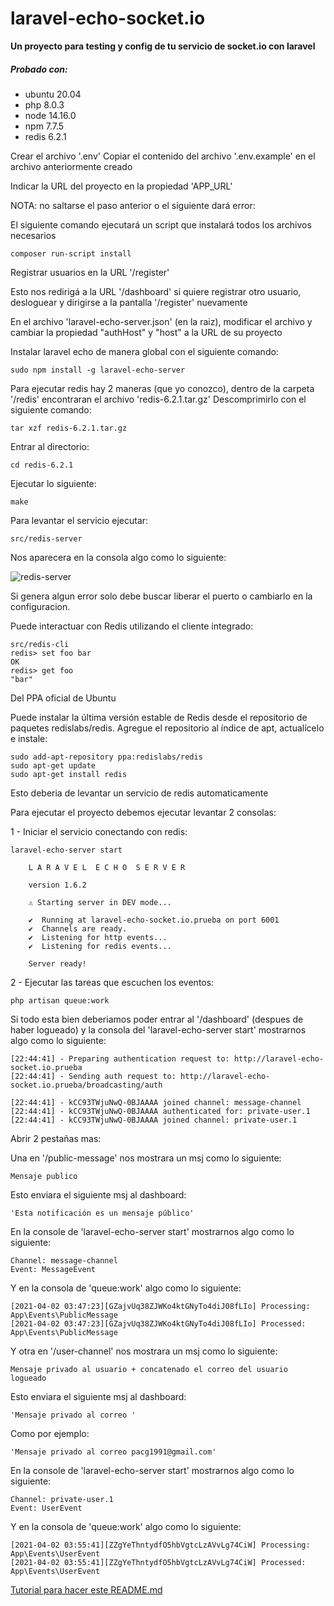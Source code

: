 # laravel-echo-socket.io
**Un proyecto para testing y config de tu servicio de socket.io con laravel**

##### **Probado con**:

* ubuntu 20.04
* php 8.0.3
* node 14.16.0
* npm 7.7.5
* redis 6.2.1

Crear el archivo '.env'
Copiar el contenido del archivo '.env.example' en el archivo anteriormente creado

Indicar la URL del proyecto en la propiedad 'APP_URL'

NOTA: no saltarse el paso anterior o el siguiente dará error:

El siguiente comando ejecutará un script que instalará todos los archivos necesarios

    composer run-script install

Registrar usuarios en la URL '/register'

Esto nos redirigá a la URL '/dashboard' si quiere registrar otro usuario, desloguear y dirigirse a la pantalla '/register' nuevamente

En el archivo 'laravel-echo-server.json' (en la raiz), modificar el archivo y cambiar la propiedad "authHost" y "host" a la URL de su proyecto

Instalar laravel echo de manera global con el siguiente comando:

    sudo npm install -g laravel-echo-server

Para ejecutar redis hay 2 maneras (que yo conozco), dentro de la carpeta '/redis' encontraran el archivo 'redis-6.2.1.tar.gz'
Descomprimirlo con el siguiente comando:

    tar xzf redis-6.2.1.tar.gz

Entrar al directorio:

    cd redis-6.2.1

Ejecutar lo siguiente:

    make

Para levantar el servicio ejecutar:
    
    src/redis-server

Nos aparecera en la consola algo como lo siguiente:

![redis-server](https://i.stack.imgur.com/3nF86.png)

Si genera algun error solo debe buscar liberar el puerto o cambiarlo en la configuracion.

Puede interactuar con Redis utilizando el cliente integrado:
    
    src/redis-cli
    redis> set foo bar
    OK
    redis> get foo
    "bar"


Del PPA oficial de Ubuntu

Puede instalar la última versión estable de Redis desde el repositorio de paquetes redislabs/redis. Agregue el repositorio al índice de apt, actualícelo e instale:

    sudo add-apt-repository ppa:redislabs/redis
    sudo apt-get update
    sudo apt-get install redis


Esto deberia de levantar un servicio de redis automaticamente

Para ejecutar el proyecto debemos ejecutar levantar 2 consolas:


1 - Iniciar el servicio conectando con redis:

    laravel-echo-server start

        L A R A V E L  E C H O  S E R V E R

        version 1.6.2

        ⚠ Starting server in DEV mode...

        ✔  Running at laravel-echo-socket.io.prueba on port 6001
        ✔  Channels are ready.
        ✔  Listening for http events...
        ✔  Listening for redis events...

        Server ready!

2 - Ejecutar las tareas que escuchen los eventos:

    php artisan queue:work

Si todo esta bien deberiamos poder entrar al '/dashboard' (despues de haber logueado) y la consola del 'laravel-echo-server start' mostrarnos algo como lo siguiente:

    [22:44:41] - Preparing authentication request to: http://laravel-echo-socket.io.prueba
    [22:44:41] - Sending auth request to: http://laravel-echo-socket.io.prueba/broadcasting/auth

    [22:44:41] - kCC93TWjuNwQ-0BJAAAA joined channel: message-channel
    [22:44:41] - kCC93TWjuNwQ-0BJAAAA authenticated for: private-user.1
    [22:44:41] - kCC93TWjuNwQ-0BJAAAA joined channel: private-user.1

Abrir 2 pestañas mas:

Una en '/public-message' nos mostrara un msj como lo siguiente:

    Mensaje publico

Esto enviara el siguiente msj al dashboard:

    'Esta notificación es un mensaje público'

En la console de 'laravel-echo-server start' mostrarnos algo como lo siguiente:

    Channel: message-channel
    Event: MessageEvent

Y en la consola de 'queue:work' algo como lo siguiente:

    [2021-04-02 03:47:23][GZajvUq38ZJWKo4ktGNyTo4diJ08fLIo] Processing: App\Events\PublicMessage
    [2021-04-02 03:47:23][GZajvUq38ZJWKo4ktGNyTo4diJ08fLIo] Processed:  App\Events\PublicMessage

Y otra en '/user-channel' nos mostrara un msj como lo siguiente:

    Mensaje privado al usuario + concatenado el correo del usuario logueado

Esto enviara el siguiente msj al dashboard:

    'Mensaje privado al correo '

Como por ejemplo:  

    'Mensaje privado al correo pacg1991@gmail.com'

En la console de 'laravel-echo-server start' mostrarnos algo como lo siguiente:

    Channel: private-user.1
    Event: UserEvent

Y en la consola de 'queue:work' algo como lo siguiente:

    [2021-04-02 03:55:41][ZZgYeThntydfO5hbVgtcLzAVvLg74CiW] Processing: App\Events\UserEvent
    [2021-04-02 03:55:41][ZZgYeThntydfO5hbVgtcLzAVvLg74CiW] Processed:  App\Events\UserEvent



[Tutorial para hacer este README.md](https://guides.github.com/features/mastering-markdown/)